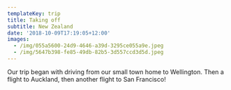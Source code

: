 ```yaml
---
templateKey: trip
title: Taking off
subtitle: New Zealand
date: '2018-10-09T17:19:05+12:00'
images:
  - /img/055a5600-24d9-4646-a39d-3295ce055a9e.jpeg
  - /img/5647b398-fe85-49db-82b5-3d557ccd3d5d.jpeg
---
```

Our trip began with driving from our small town home to Wellington. Then a flight to Auckland, then another flight to San Francisco!
